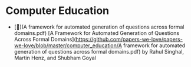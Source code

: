 # Computer Education

* [:scroll:](A framework for automated generation of questions across formal domains.pdf) [A Framework for Automated Generation of Questions Across Formal Domains](https://github.com/papers-we-love/papers-we-love/blob/master/computer_education/A framework for automated generation of questions across formal domains.pdf) by Rahul Singhal, Martin Henz, and Shubham Goyal

